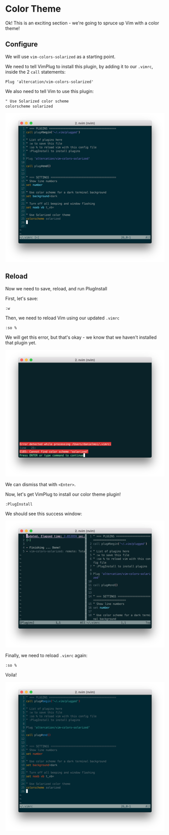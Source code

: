 # Color Theme

Ok! This is an exciting section - we're going to spruce up Vim with a color theme!


## Configure
We will use `vim-colors-solarized` as a starting point.

We need to tell VimPlug to install this plugin, by adding it to our `.vimrc`,
inside the 2 `call` statements:
```
Plug 'altercation/vim-colors-solarized'
```

We also need to tell Vim to use this plugin:
```
" Use Solarized color scheme
colorscheme solarized
```


![Vimrc Color Theme](/screenshots/vimrc-color-theme.png)

## Reload
Now we need to save, reload, and run PlugInstall

First, let's save:
```
:w
```

Then, we need to reload Vim using our updated `.vimrc`
```
:so %
```

We will get this error, but that's okay - we know that we haven't installed that plugin yet.

![Missing color scheme](/screenshots/vimrc-color-scheme-error.png)

We can dismiss that with `<Enter>`.

Now, let's get VimPlug to install our color theme plugin!
```
:PlugInstall
```

We should see this success window:

![Vim PlugInstall success](/screenshots/vim-plug-install-finished.png)

Finally, we need to reload `.vimrc` again:
```
:so %
```

Voila!

![Vim Solarized Color Scheme](/screenshots/vim-solarized.png)
